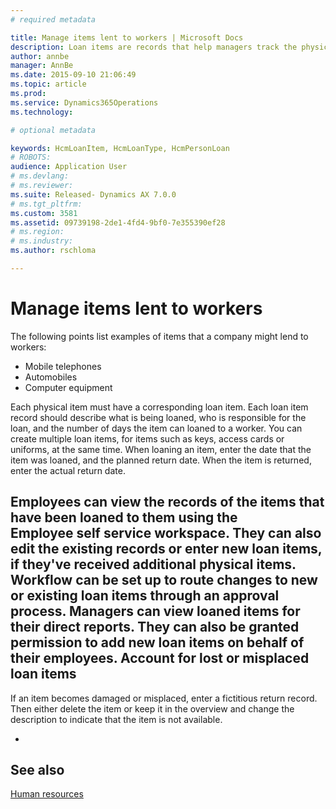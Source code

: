 ```yaml
---
# required metadata

title: Manage items lent to workers | Microsoft Docs
description: Loan items are records that help managers track the physical items that your company lends to its workers. 
author: annbe
manager: AnnBe
ms.date: 2015-09-10 21:06:49
ms.topic: article
ms.prod: 
ms.service: Dynamics365Operations
ms.technology: 

# optional metadata

keywords: HcmLoanItem, HcmLoanType, HcmPersonLoan
# ROBOTS: 
audience: Application User
# ms.devlang: 
# ms.reviewer: 
ms.suite: Released- Dynamics AX 7.0.0
# ms.tgt_pltfrm: 
ms.custom: 3581
ms.assetid: 09739198-2de1-4fd4-9bf0-7e355390ef28
# ms.region: 
# ms.industry: 
ms.author: rschloma

---
```


# Manage items lent to workers

The following points list examples of items that a company might lend to workers:
-   Mobile telephones
-   Automobiles
-   Computer equipment

Each physical item must have a corresponding loan item. Each loan item record should describe what is being loaned, who is responsible for the loan, and the number of days the item can loaned to a worker. You can create multiple loan items, for items such as keys, access cards or uniforms, at the same time. When loaning an item, enter the date that the item was loaned, and the planned return date. When the item is returned, enter the actual return date.

Employees can view the records of the items that have been loaned to them using the Employee self service workspace. They can also edit the existing records or enter new loan items, if they've received additional physical items.  Workflow can be set up to route changes to new or existing loan items through an approval process. Managers can view loaned items for their direct reports. They can also be granted permission to add new loan items on behalf of their employees.
 Account for lost or misplaced loan items
-----------------------------------------

If an item becomes damaged or misplaced, enter a fictitious return record. Then either delete the item or keep it in the overview and change the description to indicate that the item is not available.

 
-



See also
--------

[Human resources](https://ax.help.dynamics.com/en/wiki/human-recources/)

